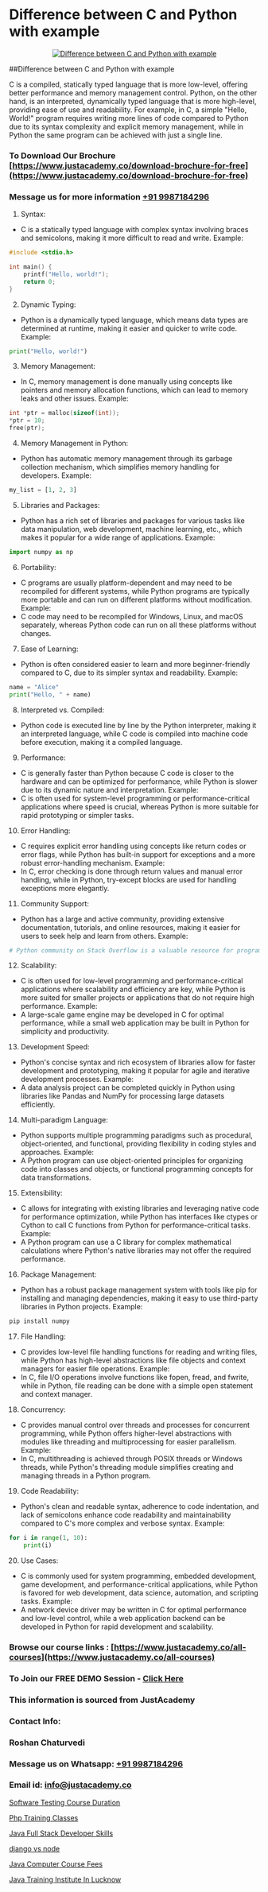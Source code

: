 # Difference between C and Python with example

<p align="center">
  <a href="https://justacademy.co/course-detail/python-training">
    <img src="https://justacademy.co/storage2/course_image/1709713400_course_image.webp" alt="Difference between C and Python with example">
  </a>
</p>
##Difference between C and Python with example

C is a compiled, statically typed language that is more low-level, offering better performance and memory management control. Python, on the other hand, is an interpreted, dynamically typed language that is more high-level, providing ease of use and readability. For example, in C, a simple "Hello, World!" program requires writing more lines of code compared to Python due to its syntax complexity and explicit memory management, while in Python the same program can be achieved with just a single line.
### To Download Our Brochure [https://www.justacademy.co/download-brochure-for-free](https://www.justacademy.co/download-brochure-for-free)
### Message us for more information [+91 9987184296](https://api.whatsapp.com/send?phone=919987184296)
1) Syntax:
- C is a statically typed language with complex syntax involving braces and semicolons, making it more difficult to read and write. Example:
```c
#include <stdio.h>

int main() {
    printf("Hello, world!");
    return 0;
}
```

2) Dynamic Typing:
- Python is a dynamically typed language, which means data types are determined at runtime, making it easier and quicker to write code. Example:
```python
print("Hello, world!")
```

3) Memory Management:
- In C, memory management is done manually using concepts like pointers and memory allocation functions, which can lead to memory leaks and other issues. Example:
```c
int *ptr = malloc(sizeof(int));
*ptr = 10;
free(ptr);
```

4) Memory Management in Python:
- Python has automatic memory management through its garbage collection mechanism, which simplifies memory handling for developers. Example:
```python
my_list = [1, 2, 3]
```

5) Libraries and Packages:
- Python has a rich set of libraries and packages for various tasks like data manipulation, web development, machine learning, etc., which makes it popular for a wide range of applications. Example:
```python
import numpy as np
```

6) Portability:
- C programs are usually platform-dependent and may need to be recompiled for different systems, while Python programs are typically more portable and can run on different platforms without modification. Example:
- C code may need to be recompiled for Windows, Linux, and macOS separately, whereas Python code can run on all these platforms without changes.

7) Ease of Learning:
- Python is often considered easier to learn and more beginner-friendly compared to C, due to its simpler syntax and readability. Example:
```python
name = "Alice"
print("Hello, " + name)
```

8) Interpreted vs. Compiled:
- Python code is executed line by line by the Python interpreter, making it an interpreted language, while C code is compiled into machine code before execution, making it a compiled language.

9) Performance:
- C is generally faster than Python because C code is closer to the hardware and can be optimized for performance, while Python is slower due to its dynamic nature and interpretation. Example:
- C is often used for system-level programming or performance-critical applications where speed is crucial, whereas Python is more suitable for rapid prototyping or simpler tasks.

10) Error Handling:
- C requires explicit error handling using concepts like return codes or error flags, while Python has built-in support for exceptions and a more robust error-handling mechanism. Example:
- In C, error checking is done through return values and manual error handling, while in Python, try-except blocks are used for handling exceptions more elegantly.

11) Community Support:
- Python has a large and active community, providing extensive documentation, tutorials, and online resources, making it easier for users to seek help and learn from others. Example:
```python
# Python community on Stack Overflow is a valuable resource for programmers seeking help or advice.
```

12) Scalability:
- C is often used for low-level programming and performance-critical applications where scalability and efficiency are key, while Python is more suited for smaller projects or applications that do not require high performance. Example:
- A large-scale game engine may be developed in C for optimal performance, while a small web application may be built in Python for simplicity and productivity.

13) Development Speed:
- Python's concise syntax and rich ecosystem of libraries allow for faster development and prototyping, making it popular for agile and iterative development processes. Example:
- A data analysis project can be completed quickly in Python using libraries like Pandas and NumPy for processing large datasets efficiently.

14) Multi-paradigm Language:
- Python supports multiple programming paradigms such as procedural, object-oriented, and functional, providing flexibility in coding styles and approaches. Example:
- A Python program can use object-oriented principles for organizing code into classes and objects, or functional programming concepts for data transformations.

15) Extensibility:
- C allows for integrating with existing libraries and leveraging native code for performance optimization, while Python has interfaces like ctypes or Cython to call C functions from Python for performance-critical tasks. Example:
- A Python program can use a C library for complex mathematical calculations where Python's native libraries may not offer the required performance.

16) Package Management:
- Python has a robust package management system with tools like pip for installing and managing dependencies, making it easy to use third-party libraries in Python projects. Example:
```bash
pip install numpy
```

17) File Handling:
- C provides low-level file handling functions for reading and writing files, while Python has high-level abstractions like file objects and context managers for easier file operations. Example:
- In C, file I/O operations involve functions like fopen, fread, and fwrite, while in Python, file reading can be done with a simple open statement and context manager.

18) Concurrency:
- C provides manual control over threads and processes for concurrent programming, while Python offers higher-level abstractions with modules like threading and multiprocessing for easier parallelism. Example:
- In C, multithreading is achieved through POSIX threads or Windows threads, while Python's threading module simplifies creating and managing threads in a Python program.

19) Code Readability:
- Python's clean and readable syntax, adherence to code indentation, and lack of semicolons enhance code readability and maintainability compared to C's more complex and verbose syntax. Example:
```python
for i in range(1, 10):
    print(i)
```

20) Use Cases:
- C is commonly used for system programming, embedded development, game development, and performance-critical applications, while Python is favored for web development, data science, automation, and scripting tasks. Example:
- A network device driver may be written in C for optimal performance and low-level control, while a web application backend can be developed in Python for rapid development and scalability.

### Browse our course links : [https://www.justacademy.co/all-courses](https://www.justacademy.co/all-courses) 
### To Join our FREE DEMO Session - [Click Here](https://www.justacademy.co/register-for-course-demo)


### This information is sourced from JustAcademy
### Contact Info:
### Roshan Chaturvedi
### Message us on Whatsapp: [+91 9987184296](https://api.whatsapp.com/send?phone=919987184296)
### Email id: [info@justacademy.co](mailto:info@justacademy.co)
                
[Software Testing Course Duration](https://www.linkedin.com/pulse/software-testing-course-duration-justacademy-hyderabad-ujysc?trackingId=H9jRvwt3Mn7vqJVhhnc%2Bnw%3D%3D&lipi=urn%3Ali%3Apage%3Ad_flagship3_company_admin%3BTQqAo3EXQ4e%2F8vuh2btaXQ%3D%3D)

[Php Training Classes](https://www.linkedin.com/pulse/php-training-classes-justacademy-kolkata-uwfle?trackingId=Gv%2BzBR1vzhQUqc%2FkaGSozQ%3D%3D&lipi=urn%3Ali%3Apage%3Ad_flagship3_company_admin%3Bk9oA%2BVOQTPioabiM45wXSA%3D%3D)

[Java Full Stack Developer Skills](https://medium.com/@ranepooja/java-full-stack-developer-skills-e092f393d89d)

[django vs node](https://medium.com/@kumarishimmi99/django-vs-node-5f5c90b4ee71)

[Java Computer Course Fees](https://justacademyin.github.io/justacademy/java-computer-course-fees)

[Java Training Institute In Lucknow](https://justacademyin.github.io/justacademy/java-training-institute-in-lucknow)

